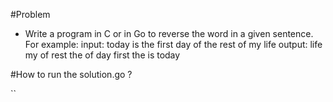 #Problem

- Write a program in C or in Go to reverse the word in a given sentence. For example:
input: today is the first day of the rest of my life
output: life my of rest the of day first the is today

#How to run the solution.go ?

``
